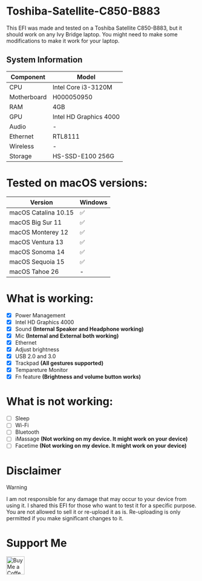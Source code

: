# Toshiba-Satellite-C850-B883
This EFI was made and tested on a Toshiba Satellite C850-B883, but it should work on any Ivy Bridge laptop. You might need to make some modifications to make it work for your laptop.

## System Information

| **Component** | **Model**                             |
| ------------- | ------------------------------------- |
| CPU           | Intel Core i3-3120M                    |
| Motherboard   | H000050950                          |
| RAM           | 4GB                                   |
| GPU           | Intel HD Graphics 4000                |
| Audio         | -     |
| Ethernet      | RTL8111                               |
| Wireless      | -                  |
| Storage       | HS-SSD-E100 256G     |

# Tested on macOS versions:
| Version                                                                                  | Windows 
|------------------------------------------------------------------------------------------|---------|
| macOS Catalina 10.15                                                 | ✅       |
| macOS Big Sur 11                                         | ✅       |
| macOS Monterey 12                                         | ✅       | 
| macOS Ventura 13                                     | ✅       |
| macOS Sonoma 14                     | ✅       |
| macOS Sequoia 15          | ✅       |
| macOS Tahoe 26          | -

# What is working:
- [x] Power Management
- [x] Intel HD Graphics 4000
- [x] Sound **(Internal Speaker and Headphone working)**
- [x] Mic **(Internal and External both working)**
- [x] Ethernet
- [x] Adjust brightness 
- [x] USB 2.0 and 3.0
- [x] Trackpad **(All gestures supported)**
- [x] Tempareture Monitor 
- [x] Fn feature **(Brightness and volume button works)**

# What is not working:
- [ ] Sleep
- [ ] Wi-Fi
- [ ] Bluetooth
- [ ] iMassage **(Not working on my device. It might work on your device)**
- [ ] Facetime **(Not working on my device. It might work on your device)**

# Disclaimer

> [!WARNING]
> 
> I am not responsible for any damage that may occur to your device from using it.
> I shared this EFI for those who want to test it for a specific purpose. You are not allowed to sell it or re-upload it as is.
Re-uploading is only permitted if you make significant changes to it.

# Support Me
</div>
<a href='https://ko-fi.com/H2H1Q9W7J' target='_blank'><img height='48' style='border:0px;height:48px;' src='https://storage.ko-fi.com/cdn/kofi6.png?v=8' border='0' alt='Buy Me a Coffee at ko-fi.com' /></a>
